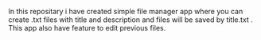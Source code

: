 In this repositary i have created simple file manager app where you can create .txt files with title and description and files will be saved by title.txt . </br>
This app also have feature to edit previous files.
